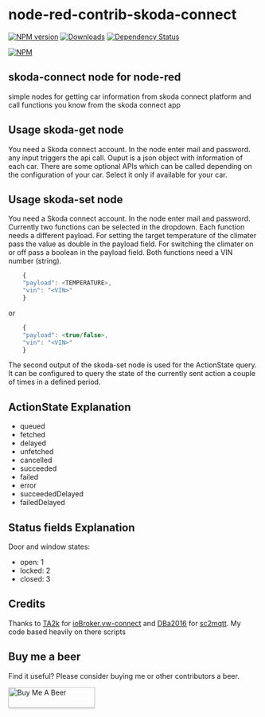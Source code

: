 
# node-red-contrib-skoda-connect

[![NPM version](http://img.shields.io/npm/v/node-red-contrib-skoda-connect.svg)](https://www.npmjs.com/package/node-red-contrib-skoda-connect)
[![Downloads](https://img.shields.io/npm/dm/node-red-contrib-skoda-connect.svg)](https://www.npmjs.com/package/node-red-contrib-skoda-connect)
[![Dependency Status](https://img.shields.io/david/MartinGris/node-red-contrib-skoda-connect.svg)](https://david-dm.org/MartinGris/node-red-contrib-skoda-connect)

[![NPM](https://nodei.co/npm/node-red-contrib-skoda-connect.png?compact=true)](https://nodei.co/npm/node-red-contrib-skoda-connect/)

## skoda-connect node for node-red

simple nodes for getting car information from skoda connect platform and call functions you know from the skoda connect app


## Usage skoda-get node

You need a Skoda connect account. In the node enter mail and password. any input triggers the api call. Ouput is a json object with information of each car.
There are some optional APIs which can be called depending on the configuration of your car. Select it only if available for your car.

## Usage skoda-set node

You need a Skoda connect account. In the node enter mail and password. Currently two functions can be selected in the dropdown. Each function needs a different payload.
For setting the target temperature of the climater pass the value as double in the payload field. For switching the climater on or off pass a boolean in the payload field. Both functions need a VIN number (string).
```js
	{
	"payload": <TEMPERATURE>,
	"vin": "<VIN>"
	}
```
or

```js
	{
	"payload": <true/false>,
	"vin": "<VIN>"
	}
```

The second output of the skoda-set node is used for the ActionState query. It can be configured to query the state of the currently sent action a couple of times in a defined period.

## ActionState Explanation

  -   queued
  -   fetched
  -   delayed
  -   unfetched
  -   cancelled
  -   succeeded
  -   failed
  -   error
  -   succeededDelayed
  -   failedDelayed

## Status fields Explanation

Door and window states:

-   open: 1
-   locked: 2
-   closed: 3

## Credits
Thanks to [TA2k](https://github.com/TA2k) for [ioBroker.vw-connect](https://github.com/TA2k/ioBroker.vw-connect) and [DBa2016](https://github.com/DBa2016) for [sc2mqtt](https://github.com/DBa2016/sc2mqtt).
My code based heavily on there scripts

## Buy me a beer
Find it useful? Please consider buying me or other contributors a beer.

<a href="https://www.buymeacoffee.com/MartinGrisard" target="_blank"><img src="https://www.buymeacoffee.com/assets/img/custom_images/orange_img.png" alt="Buy Me A Beer" style="height: 41px !important;width: 174px !important;box-shadow: 0px 3px 2px 0px rgba(190, 190, 190, 0.5) !important;-webkit-box-shadow: 0px 3px 2px 0px rgba(190, 190, 190, 0.5) !important;" ></a>


